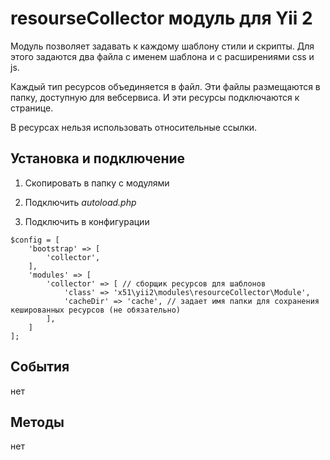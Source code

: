 resourseCollector модуль для Yii 2
==================================

Модуль позволяет задавать к каждому шаблону стили и скрипты. Для этого задаются
два файла с именем шаблона и с расширениями css и js.

Каждый тип ресурсов объединяется в файл. Эти файлы размещаются в папку,
доступную для вебсервиса. И эти ресурсы подключаются к странице.

В ресурсах нельзя использовать относительные ссылки.

Установка и подключение
-----------------------

1.  Скопировать в папку с модулями

2.  Подключить *autoload.php*

3.  Подключить в конфигурации

~~~~~~~~~~~~~~~~~~~~~~~~~~~~~~~~~~~~~~~~~~~~~~~~~~~~~~~~~~~~~~~~~~~~~~~~~~~~~~~~
$config = [
    'bootstrap' => [
        'collector',
    ],
    'modules' => [
        'collector' => [ // сборщик ресурсов для шаблонов
            'class' => 'x51\yii2\modules\resourceCollector\Module',
            'cacheDir' => 'cache', // задает имя папки для сохранения кешированных ресурсов (не обязательно)
        ],
    ]
];
~~~~~~~~~~~~~~~~~~~~~~~~~~~~~~~~~~~~~~~~~~~~~~~~~~~~~~~~~~~~~~~~~~~~~~~~~~~~~~~~

События
-------

нет

Методы
------

нет
